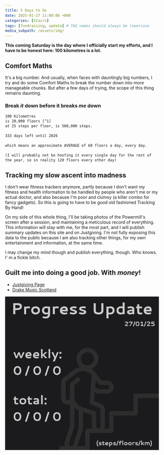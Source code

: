 ```yaml
---
title: 5 Days to Go
date: 2025-01-27 11:00:00 +000
categories: [Stairs]
tags: [fundraising, update] # TAG names should always be lowercase
media_subpath: /assets/img/
---
```


**This coming Saturday is the day where I officially start my efforts, and I have to be honest here: 100 kilometres is a lot.**

## Comfort Maths
It's a big number. And usually, when faces with dauntingly big numbers, I try and do some Comfort Maths to break the number down into more manageable chunks. But after a few days of trying, the scope of this thing remains daunting.

### Break *it* down before it breaks *me* down

```
100 Kilometres
is 20,000 floors [^1]
at 25 steps per floor, is 500,000 steps.

333 days left until 2026

which means an approximate AVERAGE of 60 floors a day, every day.

(I will probably not be hoofing it every single day for the rest of the year, so in reality 120 floors every other day)
```
[^1]: The LifeConnect Powermill I'll be using for the bulk of this effort considers "1 floor" to be 5 metres and 25 steps.

## Tracking my slow ascent into madness
I don't wear fitness trackers anymore, partly because I don't want my fitness and health information to be handled by people who aren't me or my actual doctor, and also because I'm poor and clumsy (a killer combo for fancy gadgets). So this is going to have to be good old fashioned Tracking By Hand! 

On my side of this whole thing, I'll be taking photos of the Powermill's screen after a session, and maintaining a meticulous record of everything. This information will stay with me, for the most part, and I will publish summary updates on this site and on Justgiving. I'm not fully exposing this data to the public because I am also tracking other things, for my own entertainment and information, at the same time.

I may change my mind though and publish everything, though. Who knows. I' m a fickle bitch.

## Guilt me into doing a good job. With *money*!
- [Justgiving Page](https://www.justgiving.com/page/stairstospace)
- [Drake Music Scotland](https://www.drakemusicscotland.org)

![Starting at Zero](/assets/img/update/0127StairsUpdate.png "Starting at Zero")
